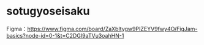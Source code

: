 # sotugyoseisaku

Figma：https://www.figma.com/board/ZaXbltygw9PIZEYV9fwy4O/FigJam-basics?node-id=0-1&t=C2DGI9aTVu3oahHN-1

